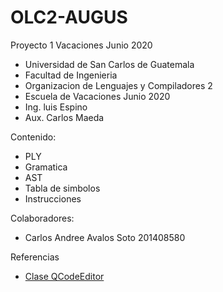 # OLC2-AUGUS
Proyecto 1 Vacaciones Junio 2020

* Universidad de San Carlos de Guatemala
* Facultad de Ingenieria
* Organizacion de Lenguajes y Compiladores 2
* Escuela de Vacaciones Junio 2020
* Ing. luis Espino
* Aux. Carlos Maeda

Contenido:

* PLY
* Gramatica
* AST
* Tabla de simbolos
* Instrucciones

Colaboradores:
* Carlos Andree Avalos Soto       201408580

Referencias
* [Clase QCodeEditor](https://github.com/luchko/QCodeEditor)

